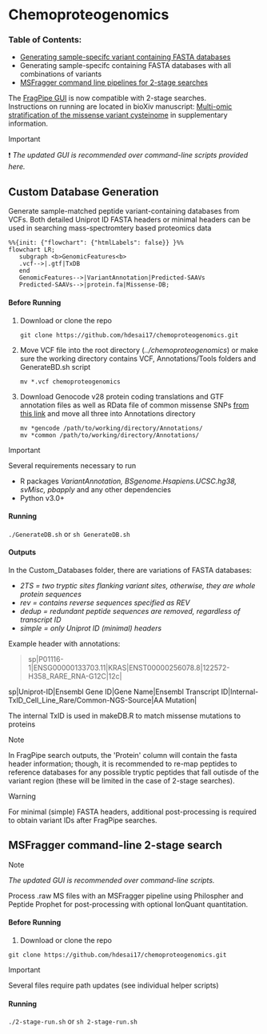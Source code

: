 # Chemoproteogenomics 
### Table of Contents: 

- [Generating sample-specifc variant containing FASTA databases](https://github.com/hdesai17/chemoproteogenomics#custom-database-generation)
- Generating sample-specifc containing FASTA databases with all combinations of variants
- [MSFragger command line pipelines for 2-stage searches](https://github.com/hdesai17/chemoproteogenomics#msfragger-command-line-2-stage-search)

The [FragPipe GUI](https://github.com/Nesvilab/FragPipe) is now compatible with 2-stage searches. \
Instructions on running are located in bioXiv manuscript: [Multi-omic stratification of the missense variant cysteinome](https://doi.org/10.1101/2023.08.12.553095) in supplementary information.

>[!IMPORTANT]
>:exclamation:
>_The updated GUI is recommended over command-line scripts provided here._ 

## Custom Database Generation

Generate sample-matched peptide variant-containing databases from VCFs. Both detailed Uniprot ID FASTA headers or minimal headers can be used in searching mass-spectromtery based proteomics data

```mermaid
%%{init: {"flowchart": {"htmlLabels": false}} }%%
flowchart LR;
   subgraph <b>GenomicFeatures<b>
   .vcf-->|.gtf|TxDB
   end
   GenomicFeatures-->|VariantAnnotation|Predicted-SAAVs
   Predicted-SAAVs-->|protein.fa|Missense-DB;
```

#### Before Running
 1. Download or clone the repo

    `git clone https://github.com/hdesai17/chemoproteogenomics.git`
   
 2. Move VCF file into the root directory (_../chemoproteogenomics_) or make sure the working directory contains VCF, Annotations/Tools folders and GenerateBD.sh script

    `mv *.vcf chemoproteogenomics`
    
 4. Download Genocode v28 protein coding translations and GTF annotation files as well as RData file of common missense SNPs [from this link](https://drive.google.com/drive/folders/1w1EaQC7q5uVudEMCGo-zREVJhK-YOC13?usp=sharing) and move all three into Annotations directory 
    
    `mv *gencode /path/to/working/directory/Annotations/` \
    `mv *common /path/to/working/directory/Annotations/`

>[!IMPORTANT]
>Several requirements necessary to run
>- R packages _VariantAnnotation, BSgenome.Hsapiens.UCSC.hg38, svMisc, pbapply_ and any other dependencies
>- Python v3.0+

#### Running

`./GenerateDB.sh` or `sh GenerateDB.sh`

#### Outputs

In the Custom_Databases folder, there are variations of FASTA databases:
- _2TS = two tryptic sites flanking variant sites, otherwise, they are whole protein sequences_
- _rev = contains reverse sequences specified as REV_
- _dedup = redundant peptide sequences are removed, regardless of transcript ID_
- _simple = only Uniprot ID (minimal) headers_

Example header with annotations: 
>sp|P01116-1|ENSG00000133703.11|KRAS|ENST00000256078.8|122572-H358_RARE_RNA-G12C|12c|

sp|Uniprot-ID|Ensembl Gene ID|Gene Name|Ensembl Transcript ID|Internal-TxID_Cell_Line_Rare/Common-NGS-Source|AA Mutation|

The internal TxID is used in makeDB.R to match missense mutations to proteins


>[!NOTE]
>In FragPipe search outputs, the 'Protein' column will contain the fasta header information; though, it is recommended to re-map peptides to reference databases for any possible tryptic peptides that fall outisde of the variant region (these will be limited in the case of 2-stage searches).

>[!WARNING]
>For minimal (simple) FASTA headers, additional post-processing is required to obtain variant IDs after FragPipe searches.

## MSFragger command-line 2-stage search
>[!NOTE]
>_The updated GUI is recommended over command-line scripts._ 

Process .raw MS files with an MSFragger pipeline using Philospher and Peptide Prophet for post-processing with optional IonQuant quantitation. 

#### Before Running

1. Download or clone the repo

  `git clone https://github.com/hdesai17/chemoproteogenomics.git`
  
>[!IMPORTANT]
>Several files require path updates (see individual helper scripts)

#### Running
   
`./2-stage-run.sh` or `sh 2-stage-run.sh`
 


